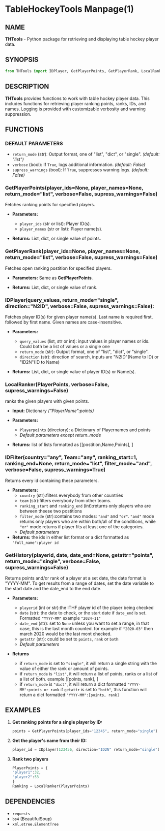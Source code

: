 
# TableHockeyTools Manpage(1)

## NAME
**THTools** - Python package for retrieving and displaying table hockey player data.

## SYNOPSIS
```python
from THTools import IDPlayer, GetPlayerPoints, GetPlayerRank, LocalRanker, IDFilter GetHistory, GetPlayerTournaments, CalculateTournament
```

## DESCRIPTION
**THTools** provides functions to work with table hockey player data. This includes functions for retrieving player ranking points, ranks, IDs, and names. Logging is provided with customizable verbosity and warning suppression.

## FUNCTIONS

### DEFAULT PARAMETERS
- `return_mode` (str): Output format, one of "list", "dict", or "single". _(default: "list")_
- `verbose` (bool): If `True`, logs additional information. _(default: False)_
- `supress_warnings` (bool): If `True`, suppresses warning logs. _(default: False)_


### GetPlayerPoints(player_ids=None, player_names=None, return_mode="list", verbose=False, supress_warnings=False)
Fetches ranking points for specified players.

- **Parameters:**
  - `player_ids` (str or list): Player ID(s).
  - `player_names` (str or list): Player name(s).

- **Returns:** List, dict, or single value of points.

### GetPlayerRank(player_ids=None, player_names=None, return_mode="list", verbose=False, supress_warnings=False)
Fetches open ranking postition for specified players.

- **Parameters:** Same as **GetPlayerPoints**.

- **Returns:** List, dict, or single value of rank.

### IDPlayer(query_values, return_mode="single", direction="N2ID", verbose=False, supress_warnings=False):
Fetches player ID(s) for given player name(s).
Last name is required first, followed by first name. Given names are case-insensitive.

- **Parameters:**
  - `query_values` (list, str or int): input values in player names or ids. Could both be a list of values or a single one
  - `return_mode` (str): Output format, one of "list", "dict", or "single".
  - `direction` (str): direction of search, inputs are "N2ID"(Name to ID) or "ID2N"(ID to Name)

- **Returns:** List, dict, or single value of player ID(s) or Name(s).

### LocalRanker(PlayerPoints, verbose=False, supress_warnings=False)
ranks the given players with given points.
- **Input:** Dictionary _{"PlayerName":points}_

- **Parameters:**
  - `Playerpoints` (directory): a Dictionary of Playernames and points
  - _Default parameters except return_mode_

- **Returns:** list of lists formatted as [[postition,Name,Points], ]

### IDFilter(country="any", Team="any", ranking_start=1, ranking_end=None, return_mode="list", filter_mode="and", verbose=False, supress_warnings=True)
Returns every id containing these parameters.
- **Parameters:**
  - `country` (str):filters everybody from other countries
  - `team` (str):filters everybody from other teams.
  - `ranking_start` and `ranking_end` (int):returns only players who are between theese two postitions
  - `filter_mode` (str):contains two modes: `"and"` and `"or"`.  `"and"` mode returns only players who are within both/all of the conditions, while `"or"` mode returns if player fits at least one of the categories.
  - _Default parameters_
- **Returns:**
  the ids in either list format or a dict formatted as `"full_name":player id`

### GetHistory(playerid, date, date_end=None, getattr="points", return_mode="single", verbose=False, supress_warnings=False)
Returns points and/or rank of a player at a set date, the date format is "YYYY-MM". To get results from a range of dates, set the date variable to the start date and the date_end to the end date.
- **Parameters:**
  - `playerid` (int or str):the ITHF player id of the player being checked
  - `date` (str): the date to check, or the start date if `date_end` is set. Formatted `"YYYY-MM"` example `"2024-11"`
  - `date_end` (str): set to `None` unless you want to set a range, in that case, this is the last month counted. for example if `"2020-03"` then march 2020 would be the last mont checked.
  - `getattr` (str): could be set to `points`, `rank` or `both`
  - _Default parameters_

- **Returns**
  - if `return_mode` is set to `"single"`, it will return a single string with the value of either the rank or amount of points.
  - if `return_mode` is `"list"`, it will return a list of points, ranks or a list of a list of both. example [[points, rank], ]
  - if `return_mode` is `"dict"`, it will return a dict formatted `"YYYY-MM":points or rank` if `getattr` is set to `"both"`, this function will return a dict formatted `"YYYY-MM":[points, rank]`

### 

## EXAMPLES

1. **Get ranking points for a single player by ID:**
   ```python
   points = GetPlayerPoints(player_ids="12345", return_mode="single")
   ```

2. **Get the player's name from their ID:**
   ```python
   player_id = IDplayer(123456, direction="ID2N" return_mode="single")
   ```
3. **Rank two players**
    ```python
    PlayerPoints = {
    "player1":32,
    "player2":53
    }
    Ranking = LocalRanker(PlayerPoints)
    ```


## DEPENDENCIES
- `requests`
- `bs4` (BeautifulSoup)
- `xml.etree.ElementTree`

